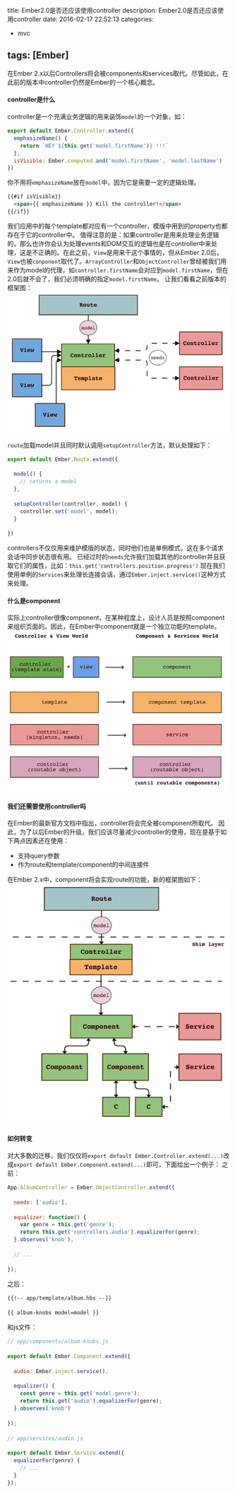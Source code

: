 title: Ember2.0是否还应该使用controller 
description: Ember2.0是否还应该使用controller
date: 2016-02-17 22:52:13
categories:
- mvc

tags: [Ember]
---
在Ember 2.x以后Controllers将会被components和services取代。尽管如此，在此前的版本中controller仍然是Ember的一个核心概念。<!-- more -->
#### controller是什么
controller是一个充满业务逻辑的用来装饰`model`的一个对象，如：
```javascript
export default Ember.Controller.extend({
  emphasizeName() {
    return `HEY ${this.get('model.firstName')} !!!`
  },
  isVisible: Ember.computed.and('model.firstName', 'model.lastName')  
})
```

你不用将`emphasizeName`放在`model`中，因为它是需要一定的逻辑处理。
```html
{{#if isVisible}}
  <span>{{ emphasizeName }} Kill the controller!</span>
{{/if}}
```

我们应用中的每个template都对应有一个controller，模版中用到的property也都存在于它的controller中。
值得注意的是：如果controller是用来处理业务逻辑的，那么也许你会认为处理events和DOM交互的逻辑也是在controller中来处理，这是不正确的。在此之前，`View`是用来干这个事情的，但从Ember 2.0后，`View`也被`conponent`取代了。`ArrayController`和`ObjectController`曾经被我们用来作为model的代理，如`controller.firstName`会对应到`model.firstName`，但在2.0后就不会了，我们必须明确的指定`model.firstName`。
让我们看看之前版本的框架图：
![](/images/ember-before.png)

`route`加载model并且同时默认调用`setupController`方法，默认处理如下：
```javascript
export default Ember.Route.extend({

  model() {
    // returns a model
  },

  setupController(controller, model) {
    controller.set('model', model);
  }

})
```

controllers不仅仅用来维护模版的状态，同时他们也是单例模式，这在多个请求会话中同步状态很有用。
已经过时的`needs`允许我们加载其他的controller并且获取它们的属性，比如：`this.get('controllers.position.progress')`
现在我们使用单例的`Services`来处理长连接会话，通过`Ember.inject.service()`这种方式来处理。
#### 什么是component
实际上controller很像component，在某种程度上，设计人员是按照component来组织页面的。因此，在Ember中component就是一个独立功能的template。
![](/images/ember-component-service.png)

#### 我们还需要使用controller吗
在Ember的最新官方文档中指出，controller将会完全被component所取代。
因此，为了以后Ember的升级，我们应该尽量减少controller的使用，现在是基于如下两点因素还在使用：
+ 支持query参数
+ 作为route和template/component的中间连接件

在Ember 2.x中，component将会实现route的功能，新的框架图如下：
 ![](/images/ember-after.png)

#### 如何转变
对大多数的迁移，我们仅仅将`export default Ember.Controller.extend(...)`改成`export default Ember.Component.extend(...)`即可，下面给出一个例子：
之前：
```javascript
App.AlbumController = Ember.ObjectController.extend({

  needs: ['audio'],

  equalizer: function() {
    var genre = this.get('genre');
    return this.get('controllers.audio').equalizerFor(genre);
  }.observes('knob'),

  // ...

});
```

之后：
```html
{{!-- app/template/album.hbs --}}

{{ album-knobs model=model }}
```

和js文件：
```javascript
// app/components/album-knobs.js

export default Ember.Component.extend({

  audio: Ember.inject.service(),

  equalizer() {
    const genre = this.get('model.genre');
    return this.get('audio').equalizerFor(genre);
  }.observes('knob')

});

// app/services/audio.js

export default Ember.Service.extend({
  equalizerFor(genre) {
    // ...
  }
});
```
